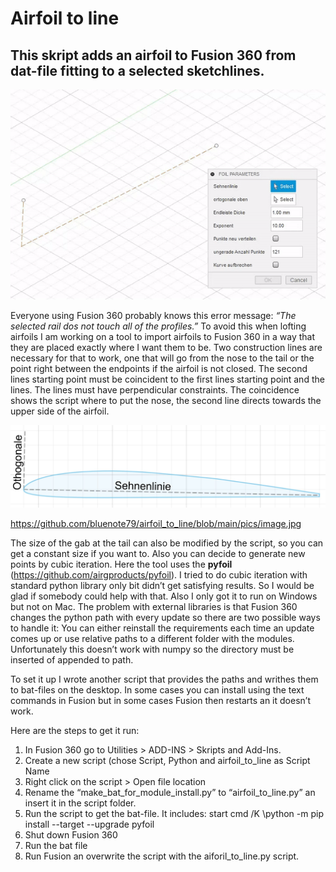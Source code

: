# Airfoil to line #

## This skript adds an airfoil to Fusion 360 from dat-file fitting to a selected sketchlines.

<picture>
  <source media="(prefers-color-scheme: dark)" srcset="https://github.com/bluenote79/airfoil_to_line/blob/main/pics/demo.gif">
    <source media="(prefers-color-scheme: light)" srcset="https://github.com/bluenote79/airfoil_to_line/blob/main/pics/demo.gif">
  <img alt="Shows an illustrated sun in light mode and a moon with stars in dark mode." src="https://github.com/bluenote79/airfoil_to_line/blob/main/pics/demo.gif">

</picture>

Everyone using Fusion 360 probably knows this error message: *“The selected rail dos not touch all of the profiles.”*
To avoid this when lofting airfoils I am working on a tool to import airfoils to Fusion 360 in a way that they are placed exactly where I want them to be.
Two construction lines are necessary for that to work, one that will go from the nose to the tail or the point right between the endpoints if the airfoil is not closed. The second lines starting point must be coincident to the first lines starting point and the lines. The lines must have perpendicular constraints. The coincidence shows the script where to put the nose, the second line directs towards the upper side of the airfoil.

<picture>
  <source media="(prefers-color-scheme: dark)" srcset="https://github.com/bluenote79/airfoil_to_line/blob/main/pics/image.jpg">
    <source media="(prefers-color-scheme: light)" srcset="https://github.com/bluenote79/airfoil_to_line/blob/main/pics/image.jpg">
  <img alt="Shows an illustrated sun in light mode and a moon with stars in dark mode." src="https://github.com/bluenote79/airfoil_to_line/blob/main/pics/image.jpg">

</picture>


https://github.com/bluenote79/airfoil_to_line/blob/main/pics/image.jpg


The size of the gab at the tail can also be modified by the script, so you can get a constant size if you want to.
Also you can decide to generate new points by cubic iteration. Here the tool uses the **pyfoil** (https://github.com/airgproducts/pyfoil).
I tried to do cubic iteration with standard python library only bit didn’t get satisfying results. So I would be glad if somebody could help with that. Also I only got it to run on Windows but not on Mac.
The problem with external libraries is that Fusion 360 changes the python path with every update so there are two possible ways to handle it:
You can either reinstall the requirements each time an update comes up or use relative paths to a different folder with the modules. Unfortunately this doesn’t work with numpy so the directory must be inserted of appended to path.

To set it up I wrote another script that provides the paths and writhes them to bat-files on the desktop. In some cases you can install using the text commands in Fusion but in some cases Fusion then restarts an it doesn’t work.

Here are the steps to get it run:
1.	In Fusion 360 go to Utilities > ADD-INS > Skripts and Add-Ins.
2.	Create a new script (chose Script, Python and airfoil_to_line as Script Name
3.	Right click on the script > Open file location
4.	Rename the “make_bat_for_module_install.py” to “airfoil_to_line.py” an insert it in the script folder.
5.	Run the script to get the bat-file. It includes:
start cmd /K <path to Fusions python>\python -m pip install --target <path to lib folder in scriptfolder> --upgrade pyfoil
6.	Shut down Fusion 360
7.	Run the bat file
8.	Run Fusion an overwrite the script with the aiforil_to_line.py script.
